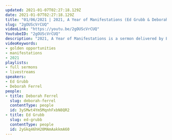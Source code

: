 ```yaml
---
updated: 2021-01-07T02:27:18.129Z
date: 2021-01-07T02:27:18.129Z
title: "01/06/2021 | 2021, A Year of Manifestations (Ed Grubb & Deborah Ferrel)"
slug: "2gOUScVrCUQ"
videoLink: "https://youtu.be/2gOUScVrCUQ"
YoutubeID: "2gOUScVrCUQ"
description: "2021, A Year of Manifestations is a sermon delivered by Ed Grubb and Deborah Ferrel on January 6th, 2020 at Freedom Fellowship Church International."
videoKeywords:
- golden opportunities
- manifestations
- 2021
playlists:
- full sermons
- livestreams
speakers:
- Ed Grubb
- Deborah Ferrel
people:
- title: Deborah Ferrel
  slug: deborah-ferrel
  contentType: people
  id: 3ySMwt4Ym5MqnhFxbN8QR2
- title: Ed Grubb
  slug: ed-grubb
  contentType: people
  id: 2yGkq46hH20MAmAakkmA60
---
```

